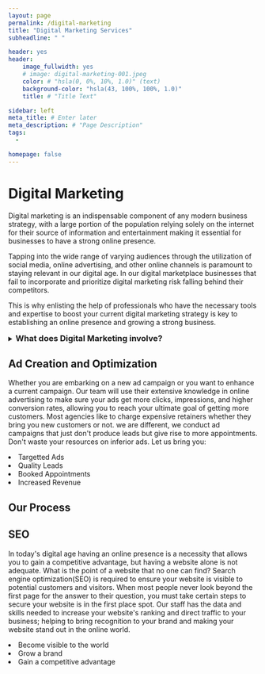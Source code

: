 ```yaml
---
layout: page
permalink: /digital-marketing
title: "Digital Marketing Services"
subheadline: " "

header: yes
header:
    image_fullwidth: yes
    # image: digital-marketing-001.jpeg
    color: # "hsla(0, 0%, 10%, 1.0)" (text)
    background-color: "hsla(43, 100%, 100%, 1.0)"
    title: # "Title Text"

sidebar: left
meta_title: # Enter later
meta_description: # "Page Description"
tags:
  - 

homepage: false
---
```


# Digital Marketing

Digital marketing is an indispensable component of any modern business strategy, with a large portion of the population relying solely on the internet for their source of information and entertainment making it essential for businesses to have a strong online presence.

Tapping into the wide range of varying audiences through the utilization of social media, online advertising, and other online channels is paramount to staying relevant in our digital age. In our digital marketplace businesses that fail to incorporate and prioritize digital marketing risk falling behind their competitors.

This is why enlisting the help of professionals who have the necessary tools and expertise to boost your current digital marketing strategy is key to establishing an online presence and growing a strong business.

<details>
<summary><h3 style="display:inline">What does Digital Marketing involve?</h3></summary>


 - Ad Creation/Optimization <!--- Add page/create section within page-->
- Social Media Management <!--- Add page/create section within page -->
- <a  href="Some URL">Search *Engine Optimization*</a>
- Email Marketing
- Influencer marketing

</details>

## Ad Creation and Optimization

Whether you are embarking on a new ad campaign or you want to enhance a current campaign. Our team will use their extensive knowledge in online advertising to make sure your ads get more clicks, impressions, and higher conversion rates, allowing you to reach your ultimate goal of getting more customers. Most agencies like to charge expensive retainers whether they bring you new customers or not. we are different, we conduct ad campaigns that just don't produce leads but give rise to more appointments. Don't waste your resources on inferior ads. Let us bring you:
<li> Targetted Ads
<li> Quality Leads
<li> Booked Appointments
<li> Increased Revenue
<!--- write blogs about email marketing and influencer marketing -->

## Our Process
<!--- revolving circle or "water cycle" type diagram showing the process. Use "maksymizesolar.com" as reference -->

## SEO
In today's digital age having an online presence is a necessity that allows you to gain a competitive advantage, but having a website alone is not adequate. What is the point of a website that no one can find? Search engine optimization(SEO) is required to ensure your website is visible to potential customers and visitors. When most people never look beyond the first page for the answer to their question, you must take certain steps to secure your website is in the first place spot. Our staff has the data and skills needed to increase your website's ranking and direct traffic to your business; helping to bring recognition to your brand and making your website stand out in the online world.
<li> Become visible to the world
<li>Grow a brand
<li>Gain a competitive advantage
